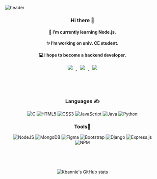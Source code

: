 ![header](https://capsule-render.vercel.app/api?type=waving&color=gradient&text=Kabeen%20Kim&fontColor=lightbrown&height=300&animation=scalein)


 <div align=center>
 
 ### Hi there 👋
 #### 🌱 I’m currently learning Node.js. 
 #### ✨ I’m working on univ. CE student.
 #### 💻 I hope to become a backend developer.
 


<a href="https://velog.io/@sunk2205">
    <img 
        src="http://img.shields.io/badge/-Tech%20Blog-655ced?style=flat&logo=github&link=https://byul91oh.tistory.com/"
        style="height : auto; margin-left : 10px; margin-right : 10px;"/>
</a> <a href="https://instagram.com/kbannie">
    <img 
        src="http://img.shields.io/badge/-Instagram-black?style=flat&logo=Instagram&link=https://instagram.com/fivepxint/"
        style="height : auto; margin-left : 10px; margin-right : 10px;"/>
</a> <a href="mailto:kabin2205@gmail.com">
    <img 
        src="https://img.shields.io/badge/Gmail-d14836?style=flat-square&logo=Gmail&logoColor=white&link=mailto:quf8093@gmail.com"
        style="height : auto; margin-left : 10px; margin-right : 10px;"/>
</a>

<br/><br/><br/>
 
### Languages ✍
![C](https://img.shields.io/badge/c-%2300599C.svg?style=for-the-badge&logo=c&logoColor=white) ![HTML5](https://img.shields.io/badge/html5-%23E34F26.svg?style=for-the-badge&logo=html5&logoColor=white) ![CSS3](https://img.shields.io/badge/css3-%231572B6.svg?style=for-the-badge&logo=css3&logoColor=white) ![JavaScript](https://img.shields.io/badge/javascript-%23323330.svg?style=for-the-badge&logo=javascript&logoColor=%23F7DF1E) 	![Java](https://img.shields.io/badge/java-%23ED8B00.svg?style=for-the-badge&logo=java&logoColor=white) 	![Python](https://img.shields.io/badge/python-3670A0?style=for-the-badge&logo=python&logoColor=ffdd54)

### Tools🔨
 ![NodeJS](https://img.shields.io/badge/node.js-6DA55F?style=for-the-badge&logo=node.js&logoColor=white) ![MongoDB](https://img.shields.io/badge/MongoDB-%234ea94b.svg?style=for-the-badge&logo=mongodb&logoColor=white) 	![Figma](https://img.shields.io/badge/figma-%23F24E1E.svg?style=for-the-badge&logo=figma&logoColor=white) 	![Bootstrap](https://img.shields.io/badge/bootstrap-%23563D7C.svg?style=for-the-badge&logo=bootstrap&logoColor=white) 	![Django](https://img.shields.io/badge/django-%23092E20.svg?style=for-the-badge&logo=django&logoColor=white) ![Express.js](https://img.shields.io/badge/express.js-%23404d59.svg?style=for-the-badge&logo=express&logoColor=%2361DAFB) ![NPM](https://img.shields.io/badge/NPM-%23000000.svg?style=for-the-badge&logo=npm&logoColor=white) 

 
 
<br/><br/><br/>
 
![Kbannie's GitHub stats](https://github-readme-stats.vercel.app/api?username=kbannie&theme=solarized-light&show_icons=true)
</div>
<!--
**kbannie/kbannie** is a ✨ _special_ ✨ repository because its `README.md` (this file) appears on your GitHub profile.

Here are some ideas to get you started:

- 🔭 I’m currently working on ...
- 🌱 I’m currently learning ...
- 👯 I’m looking to collaborate on ...
- 🤔 I’m looking for help with ...
- 💬 Ask me about ...
- 📫 How to reach me: ...
- 😄 Pronouns: ...
- ⚡ Fun fact: ...
-->


